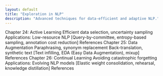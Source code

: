 ```yaml
---
layout: default
title: "Exploration in NLP"
description: "Advanced techniques for data-efficient and adaptive NLP."
---
```


<link rel="stylesheet" href="{{ '/assets/css/section-academic.css' | relative_url }}">

Chapter 24: Active Learning
Efficient data selection, uncertainty sampling
Applications: Low-resource NLP
[Query-by-committee, entropy-based sampling, annotation cost reduction]
References
Chapter 25: Data Augmentation
Paraphrasing, synonym replacement
Back-translation, synthetic text
[Text infilling, EDA (Easy Data Augmentation), mixup]
References
Chapter 26: Continual Learning
Avoiding catastrophic forgetting
Applications: Evolving NLP models
[Elastic weight consolidation, rehearsal, knowledge distillation]
References

<script>
  // Navigation variables
  var prevSection = "/content/handbooks/generative-ai/index.md";
  var nextSection = "/content/handbooks/generative-ai/section2.md";
</script>

<script src="{{ '/assets/js/section-academic.js' | relative_url }}"></script>

